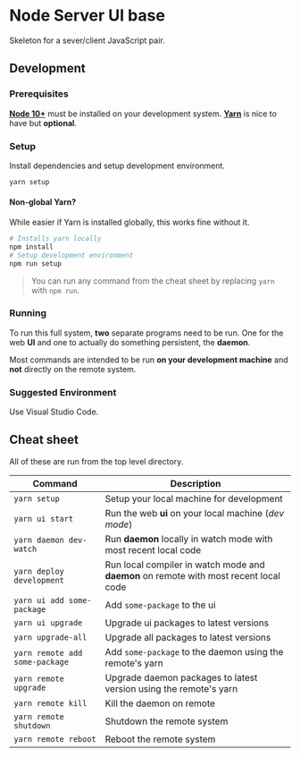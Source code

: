 # Node Server UI base

Skeleton for a sever/client JavaScript pair.

## Development

### Prerequisites

[**Node 10+**](https://nodejs.org/en/download) must be installed on your development system.
[**Yarn**](https://yarnpkg.com/lang/en/docs/install) is nice to have but **optional**.

### Setup

Install dependencies and setup development environment.

```bash
yarn setup
```

#### Non-global Yarn?

While easier if Yarn is installed globally, this works fine without it.

```bash
# Installs yarn locally
npm install
# Setup development environment
npm run setup
```

> You can run any command from the cheat sheet by replacing `yarn` with `npm run`.

### Running

To run this full system, **two** separate programs need to be run.
One for the web **UI** and one to actually do something persistent, the **daemon**.

Most commands are intended to be run **on your development machine** and **not** directly on the remote system.

### Suggested Environment

Use Visual Studio Code.

## Cheat sheet

All of these are run from the top level directory.

| Command                        | Description                                                                           |
| ------------------------------ | ------------------------------------------------------------------------------------- |
| `yarn setup`                   | Setup your local machine for development                                              |
| `yarn ui start`                | Run the web **ui** on your local machine (_dev mode_)                                 |
| `yarn daemon dev-watch`        | Run **daemon** locally in watch mode with most recent local code                      |
| `yarn deploy development`      | Run local compiler in watch mode and **daemon** on remote with most recent local code |
| `yarn ui add some-package`     | Add `some-package` to the ui                                                          |
| `yarn ui upgrade`              | Upgrade ui packages to latest versions                                                |
| `yarn upgrade-all`             | Upgrade all packages to latest versions                                               |
| `yarn remote add some-package` | Add `some-package` to the daemon using the remote's yarn                              |
| `yarn remote upgrade`          | Upgrade daemon packages to latest version using the remote's yarn                     |
| `yarn remote kill`             | Kill the daemon on remote                                                             |
| `yarn remote shutdown`         | Shutdown the remote system                                                            |
| `yarn remote reboot`           | Reboot the remote system                                                              |
